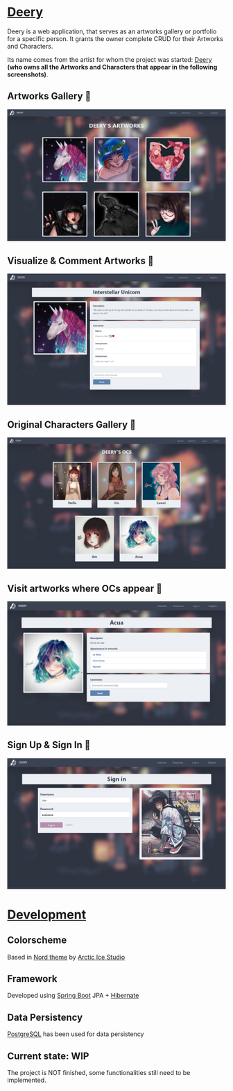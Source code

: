 # [Deery](http://deeryx.herokuapp.com)

Deery is a web application, that serves as an artworks gallery or portfolio for a specific person. It grants the owner complete CRUD for their Artworks and Characters. 

Its name comes from the artist for whom the project was started: [Deery](https://www.instagram.com/_deeryx/) **(who owns all the Artworks and Characters that appear in the following screenshots)**.

## Artworks Gallery 🌸
![alt text](screenshots/deeryx.png)

## Visualize & Comment Artworks 💬
![alt text](screenshots/deeryx_comments.png)


## Original Characters Gallery 🌸
![alt text](screenshots/deeryx_ocs.png)

## Visit artworks where OCs appear 🔗
![alt text](screenshots/deeryx_character-display.png)


## Sign Up & Sign In 👤
![alt text](screenshots/deeryx_login.png)


# [Development](http://deeryx.herokuapp.com)

## Colorscheme
Based in [Nord theme](https://www.nordtheme.com/) by [Arctic Ice Studio](https://github.com/arcticicestudio)

## Framework
Developed using [Spring Boot](https://spring.io/projects/spring-boot) JPA + [Hibernate](https://hibernate.org/)

## Data Persistency
[PostgreSQL](https://www.postgresql.org/) has been used for data persistency 

## Current state: WIP
The project is NOT finished, some functionalities still need to be implemented.
